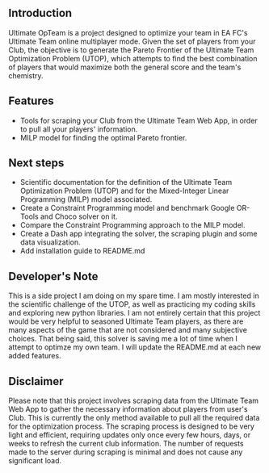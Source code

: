 ## Introduction
Ultimate OpTeam is a project designed to optimize your team in EA FC's Ultimate Team online
multiplayer mode. Given the set of players from your Club, the objective is to generate the Pareto
Frontier of the Ultimate Team Optimization Problem (UTOP), which attempts to find the best
combination of players that would maximize both the general score and the team's chemistry.

## Features
- Tools for scraping your Club from the Ultimate Team Web App, in order to pull all your players'
  information.
- MILP model for finding the optimal Pareto frontier.

## Next steps
- Scientific documentation for the definition of the Ultimate Team Optimization Problem (UTOP) and
  for the Mixed-Integer Linear Programming (MILP) model associated.
- Create a Constraint Programming model and benchmark Google OR-Tools and Choco solver on it.
- Compare the Constraint Programming approach to the MILP model.
- Create a Dash app integrating the solver, the scraping plugin and some data visualization.
- Add installation guide to README.md

## Developer's Note
This is a side project I am doing on my spare time. I am mostly interested in the scientific
challenge of the UTOP, as well as practicing my coding skills and exploring new python libraries. I
am not entirely certain that this project would be very helpful to seasoned Ultimate Team players,
as there are many aspects of the game that are not considered and many subjective choices. That
being said, this solver is saving me a lot of time when I attempt to optimze my own team. I will
update the README.md at each new added features.

## Disclaimer
Please note that this project involves scraping data from the Ultimate Team Web App to gather the
necessary information about players from user's Club. This is currently the only method available to
pull all the required data for the optimization process. The scraping process is designed to be very
light and efficient, requiring updates only once every few hours, days, or weeks to refresh the
current club information. The number of requests made to the server during scraping is minimal and
does not cause any significant load.
